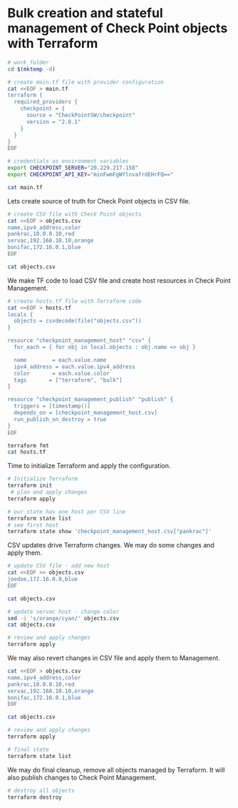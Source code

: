 # Bulk creation and stateful management of Check Point objects with Terraform

```bash
# work folder
cd $(mktemp -d)

# create main.tf file with provider configuration
cat <<EOF > main.tf
terraform {
  required_providers {
    checkpoint = {
      source = "CheckPointSW/checkpoint"
      version = "2.8.1"
    }
  }
}
EOF

# credentials as environment variables
export CHECKPOINT_SERVER="20.229.217.158"
export CHECKPOINT_API_KEY="minFwmFgWYlnvafrdEHrFQ=="

cat main.tf

```

Lets create source of truth for Check Point objects in CSV file.

```bash
# create CSV file with Check Point objects
cat <<EOF > objects.csv
name,ipv4_address,color
pankrac,10.0.0.10,red
servac,192.168.10.10,orange
bonifac,172.16.0.1,blue
EOF

cat objects.csv
```

We make TF code to load CSV file and create host resources in Check Point Management.

```bash
# create hosts.tf file with Terraform code
cat <<EOF > hosts.tf
locals {
  objects = csvdecode(file("objects.csv"))
}

resource "checkpoint_management_host" "csv" {
  for_each = { for obj in local.objects : obj.name => obj }

  name        = each.value.name
  ipv4_address = each.value.ipv4_address
  color       = each.value.color
  tags       = ["terraform", "bulk"]
}

resource "checkpoint_management_publish" "publish" {
  triggers = [timestamp()]
  depends_on = [checkpoint_management_host.csv]
  run_publish_on_destroy = true
}
EOF

terraform fmt
cat hosts.tf
```

Time to initialize Terraform and apply the configuration.

```bash
# Initialize Terraform
terraform init
 # plan and apply changes
terraform apply

# our state has one host per CSV line
terraform state list
# see first host
terraform state show 'checkpoint_management_host.csv["pankrac"]'
```



CSV updates drive Terraform changes. We may do some changes and apply them.

```bash
# update CSV file - add new host
cat <<EOF >> objects.csv
joedoe,172.16.0.9,blue
EOF

cat objects.csv

# update servac host - change color
sed -i 's/orange/cyan/' objects.csv
cat objects.csv

# review and apply changes
terraform apply
```

We may also revert changes in CSV file and apply them to Management.

```bash
cat <<EOF > objects.csv
name,ipv4_address,color
pankrac,10.0.0.10,red
servac,192.168.10.10,orange
bonifac,172.16.0.1,blue
EOF

cat objects.csv

# review and apply changes
terraform apply

# final state
terraform state list
```


We may do final cleanup, remove all objects managed by Terraform.
It will also publish changes to Check Point Management.

```bash
# destroy all objects
terraform destroy
```